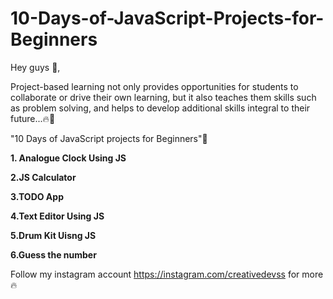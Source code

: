 # 10-Days-of-JavaScript-Projects-for-Beginners

Hey guys 👋,

Project-based learning not only provides opportunities for students to collaborate or drive their own learning, but it also teaches them skills such as problem solving, and helps to develop additional skills integral to their future...🔥👀

"10 Days of JavaScript projects for Beginners"📌

**1. Analogue Clock Using JS**


**2.JS Calculator**


**3.TODO App**


**4.Text Editor Using JS**


**5.Drum Kit Uisng JS**

**6.Guess the number**

Follow my instagram account https://instagram.com/creativedevss for more 🔥
